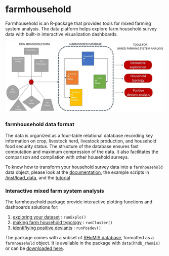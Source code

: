 # farmhousehold

Farmhousehold is an R-package that provides tools for mixed farming system analysis. The data platform helps explore farm household survey data with built-in interactive visualization dashboards.

![](Farmhoushold.jpg)

### farmhousehold data format
The data is organized as a four-table relational database recording key information on crop, livestock herd, livestock production, and household food security status. The structure of the database ensures fast computation and maximum compression of the data. It also facilitates the comparison and compilation with other household surveys.  

To know how to transform your household survey data into a `farmhousehold` data object, please look at the [documentation](https://github.com/rfrelat/farmhousehold/raw/main/inst/extdoc/documentation.pdf), the example scripts in [/inst/load_data](https://github.com/rfrelat/farmhousehold/tree/main/inst/load_data), and the [tutorial](https://github.com/rfrelat/farmhousehold/raw/main/inst/extdoc/documentation.pdf)


### Interactive mixed farm system analysis
The farmhousehold package provide interactive plotting functions and dashboards solutions  for:  
1) [exploring your dataset](https://startistic.shinyapps.io/farmhousehold_explo/) : `runExplo()`  
2) [making farm household typology](https://startistic.shinyapps.io/farmhousehold_cluster/) : `runCluster()`  
3) [identifiying positive deviants](https://startistic.shinyapps.io/farmhousehold_posdev/) : `runPosdev()`  

The package comes with a subset of [RHoMIS database](https://www.rhomis.org/), formatted as a `farmhousehold` object. It is available in the package with `data(hhdb_rhomis)` or can be [downloaded here](https://github.com/rfrelat/farmhousehold/raw/main/inst/extdata/mini_rhomis.rds).
 
